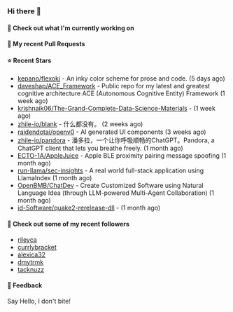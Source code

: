 ### Hi there 👋

#### 👷 Check out what I'm currently working on

#### 🔨 My recent Pull Requests


#### ⭐ Recent Stars

- [kepano/flexoki](https://github.com/kepano/flexoki) - An inky color scheme for prose and code. (5 days ago)
- [daveshap/ACE_Framework](https://github.com/daveshap/ACE_Framework) - Public repo for my latest and greatest cognitive architecture ACE (Autonomous Cognitive Entity) Framework (1 week ago)
- [krishnaik06/The-Grand-Complete-Data-Science-Materials](https://github.com/krishnaik06/The-Grand-Complete-Data-Science-Materials) -  (1 week ago)
- [zhile-io/blank](https://github.com/zhile-io/blank) - 什么都没有。 (2 weeks ago)
- [raidendotai/openv0](https://github.com/raidendotai/openv0) - AI generated UI components (3 weeks ago)
- [zhile-io/pandora](https://github.com/zhile-io/pandora) - 潘多拉，一个让你呼吸顺畅的ChatGPT。Pandora, a ChatGPT client that lets you breathe freely. (1 month ago)
- [ECTO-1A/AppleJuice](https://github.com/ECTO-1A/AppleJuice) - Apple BLE proximity pairing message spoofing (1 month ago)
- [run-llama/sec-insights](https://github.com/run-llama/sec-insights) - A real world full-stack application using LlamaIndex (1 month ago)
- [OpenBMB/ChatDev](https://github.com/OpenBMB/ChatDev) - Create Customized Software using Natural Language Idea (through LLM-powered Multi-Agent Collaboration) (1 month ago)
- [id-Software/quake2-rerelease-dll](https://github.com/id-Software/quake2-rerelease-dll) -  (1 month ago)

#### 👯 Check out some of my recent followers

- [rileyca](https://github.com/rileyca)
- [currlybracket](https://github.com/currlybracket)
- [alexica32](https://github.com/alexica32)
- [dmytrmk](https://github.com/dmytrmk)
- [tacknuzz](https://github.com/tacknuzz)

#### 💬 Feedback

Say Hello, I don't bite!